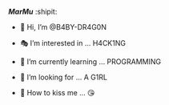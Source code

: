***MarMu*** :shipit:

- 🍁 Hi, I’m @B4BY-DR4G0N  

- 🎭 I’m interested in ... H4CK1NG   

- 🗽 I’m currently learning ... PROGRAMMING 
 
- 💞️ I’m looking for ... A G1RL 

- 🙈 How to kiss me ... 😘


<!---
B4BY-DG/B4BY-DG is a ✨ special ✨ repository because its `README.md` (this file) appears on your GitHub profile.
You can click the Preview link to take a look at your changes.
--->
